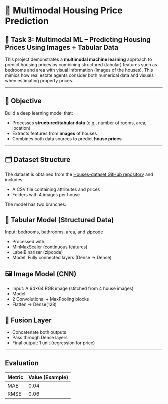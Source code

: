 # 🏡 Multimodal Housing Price Prediction

## 📌 Task 3: Multimodal ML – Predicting Housing Prices Using Images + Tabular Data

This project demonstrates a **multimodal machine learning** approach to predict housing prices by combining structured (tabular) features such as bedrooms and area with visual information (images of the houses). This mimics how real estate agents consider both numerical data and visuals when estimating property prices.

---

## 🎯 Objective

Build a deep learning model that:
- Processes **structured/tabular data** (e.g., number of rooms, area, location)
- Extracts features from **images** of houses
- Combines both data sources to predict **house prices**

---

## 🗂️ Dataset Structure

The dataset is obtained from the [Houses-dataset GitHub repository](https://github.com/emanhamed/Houses-dataset) and includes:
- A CSV file containing attributes and prices
- Folders with 4 images per house

The model has two branches:

## 🧾 Tabular Model (Structured Data)
Input: bedrooms, bathrooms, area, and zipcode
- Processed with:
- MinMaxScaler (continuous features)
- LabelBinarizer (zipcode)
- Model: Fully connected layers (Dense → Dense)

## 🖼️ Image Model (CNN)
- Input: A 64×64 RGB image (stitched from 4 house images)
- Model:
- 2 Convolutional + MaxPooling blocks
- Flatten → Dense(128)

## 🔗 Fusion Layer
- Concatenate both outputs
- Pass through Dense layers
- Final output: 1 unit (regression for price)

---
## Evaluation
| Metric | Value (Example) |
| ------ | --------------- |
| MAE    | 0.04            |
| RMSE   | 0.06            |
